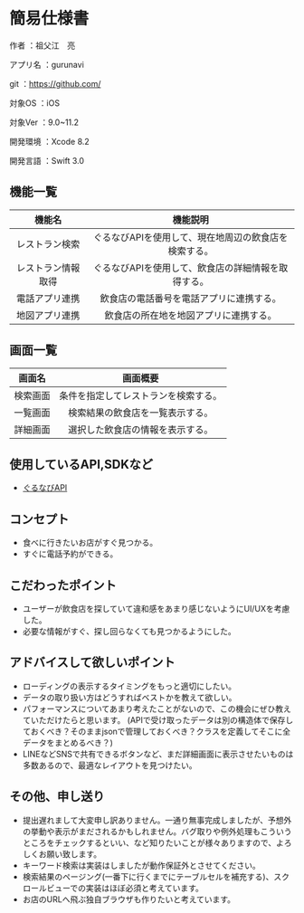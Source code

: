 # 簡易仕様書

作者     ：祖父江　亮

アプリ名 ：gurunavi

git      ：https://github.com/

対象OS  ：iOS

対象Ver  ：9.0~11.2

開発環境 ：Xcode 8.2

開発言語 ：Swift 3.0


## 機能一覧

|機能名|機能説明|
|:--:|:--:|
|レストラン検索|ぐるなびAPIを使用して、現在地周辺の飲食店を検索する。|
|レストラン情報取得|ぐるなびAPIを使用して、飲食店の詳細情報を取得する。|
|電話アプリ連携|飲食店の電話番号を電話アプリに連携する。|
|地図アプリ連携|飲食店の所在地を地図アプリに連携する。|

## 画面一覧

|画面名|画面概要|
|:--:|:--:|
|検索画面|条件を指定してレストランを検索する。|
|一覧画面|検索結果の飲食店を一覧表示する。|
|詳細画面|選択した飲食店の情報を表示する。|

## 使用しているAPI,SDKなど

- [ぐるなびAPI](http://api.gnavi.co.jp/api/manual/restsearch/)


## コンセプト

- 食べに行きたいお店がすぐ見つかる。
- すぐに電話予約ができる。


## こだわったポイント

- ユーザーが飲食店を探していて違和感をあまり感じないようにUI/UXを考慮した。
- 必要な情報がすぐ、探し回らなくても見つかるようにした。


## アドバイスして欲しいポイント

- ローディングの表示するタイミングをもっと適切にしたい。
- データの取り扱い方はどうすればベストかを教えて欲しい。
- パフォーマンスについてあまり考えたことがないので、この機会にぜひ教えていただけたらと思います。
(APIで受け取ったデータは別の構造体で保存しておくべき？そのままjsonで管理しておくべき？クラスを定義してそこに全データをまとめるべき？)
- LINEなどSNSで共有できるボタンなど、まだ詳細画面に表示させたいものは多数あるので、最適なレイアウトを見つけたい。

## その他、申し送り

- 提出遅れまして大変申し訳ありません。一通り無事完成しましたが、予想外の挙動や表示がまだされるかもしれません。バグ取りや例外処理もこういうところをチェックするといい、など知りたいことが様々ありますので、よろしくお願い致します。
- キーワード検索は実装はしましたが動作保証外とさせてください。
- 検索結果のページング(一番下に行くまでにテーブルセルを補充する)、スクロールビューでの実装はほぼ必須と考えています。
- お店のURLへ飛ぶ独自ブラウザも作りたいと考えています。

